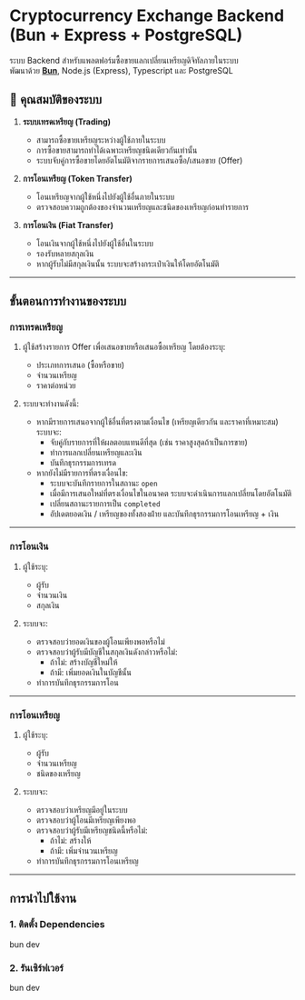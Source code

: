 # Cryptocurrency Exchange Backend (Bun + Express + PostgreSQL)

ระบบ Backend สำหรับแพลตฟอร์มซื้อขายแลกเปลี่ยนเหรียญดิจิทัลภายในระบบ  
พัฒนาด้วย [**Bun**](https://bun.sh), Node.js (Express), Typescript และ PostgreSQL

## 🧠 คุณสมบัติของระบบ

1. **ระบบเทรดเหรียญ (Trading)**
   - สามารถซื้อขายเหรียญระหว่างผู้ใช้ภายในระบบ
   - การซื้อขายสามารถทำได้เฉพาะเหรียญชนิดเดียวกันเท่านั้น
   - ระบบจับคู่การซื้อขายโดยอัตโนมัติจากรายการเสนอซื้อ/เสนอขาย (Offer)

2. **การโอนเหรียญ (Token Transfer)**
   - โอนเหรียญจากผู้ใช้หนึ่งไปยังผู้ใช้อื่นภายในระบบ
   - ตรวจสอบความถูกต้องของจำนวนเหรียญและชนิดของเหรียญก่อนทำรายการ

3. **การโอนเงิน (Fiat Transfer)**
   - โอนเงินจากผู้ใช้หนึ่งไปยังผู้ใช้อื่นในระบบ
   - รองรับหลายสกุลเงิน
   - หากผู้รับไม่มีสกุลเงินนั้น ระบบจะสร้างกระเป๋าเงินให้โดยอัตโนมัติ

---

## ขั้นตอนการทำงานของระบบ

### การเทรดเหรียญ

1. ผู้ใช้สร้างรายการ Offer เพื่อเสนอขายหรือเสนอซื้อเหรียญ โดยต้องระบุ:
   - ประเภทการเสนอ (ซื้อหรือขาย)
   - จำนวนเหรียญ
   - ราคาต่อหน่วย

2. ระบบจะทำงานดังนี้:
   - หากมีรายการเสนอจากผู้ใช้อื่นที่ตรงตามเงื่อนไข (เหรียญเดียวกัน และราคาที่เหมาะสม) ระบบจะ:
     - จับคู่กับรายการที่ให้ผลตอบแทนดีที่สุด (เช่น ราคาสูงสุดถ้าเป็นการขาย)
     - ทำการแลกเปลี่ยนเหรียญและเงิน
     - บันทึกธุรกรรมการเทรด
   - หากยังไม่มีรายการที่ตรงเงื่อนไข:
     - ระบบจะบันทึกรายการในสถานะ `open`
     - เมื่อมีการเสนอใหม่ที่ตรงเงื่อนไขในอนาคต ระบบจะดำเนินการแลกเปลี่ยนโดยอัตโนมัติ
     - เปลี่ยนสถานะรายการเป็น `completed`
     - อัปเดตยอดเงิน / เหรียญของทั้งสองฝ่าย และบันทึกธุรกรรมการโอนเหรียญ + เงิน

---

### การโอนเงิน

1. ผู้ใช้ระบุ:
   - ผู้รับ
   - จำนวนเงิน
   - สกุลเงิน

2. ระบบจะ:
   - ตรวจสอบว่ายอดเงินของผู้โอนเพียงพอหรือไม่
   - ตรวจสอบว่าผู้รับมีบัญชีในสกุลเงินดังกล่าวหรือไม่:
     - ถ้าไม่: สร้างบัญชีใหม่ให้
     - ถ้ามี: เพิ่มยอดเงินในบัญชีนั้น
   - ทำการบันทึกธุรกรรมการโอน

---

### การโอนเหรียญ

1. ผู้ใช้ระบุ:
   - ผู้รับ
   - จำนวนเหรียญ
   - ชนิดของเหรียญ

2. ระบบจะ:
   - ตรวจสอบว่าเหรียญมีอยู่ในระบบ
   - ตรวจสอบว่าผู้โอนมีเหรียญเพียงพอ
   - ตรวจสอบว่าผู้รับมีเหรียญชนิดนี้หรือไม่:
     - ถ้าไม่: สร้างให้
     - ถ้ามี: เพิ่มจำนวนเหรียญ
   - ทำการบันทึกธุรกรรมการโอนเหรียญ

---

## การนำไปใช้งาน

### 1. ติดตั้ง Dependencies

bun dev

### 2. รันเซิร์ฟเวอร์

bun dev

